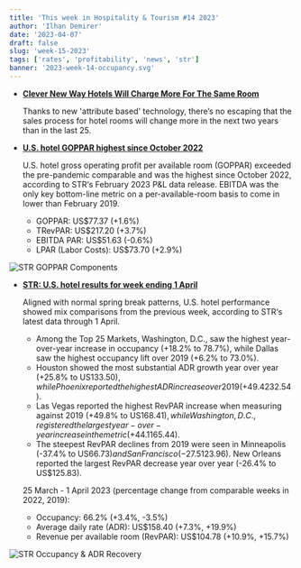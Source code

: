 ```yaml
---
title: 'This week in Hospitality & Tourism #14 2023'
author: 'Ilhan Demirer'
date: '2023-04-07'
draft: false
slug: 'week-15-2023'
tags: ['rates', 'profitability', 'news', 'str']
banner: '2023-week-14-occupancy.svg'
---
```


- **[Clever New Way Hotels Will Charge More For The Same Room](https://www.hotelnewsresource.com/article125759.html)**

  Thanks to new 'attribute based' technology, there’s no escaping that the sales process for hotel rooms will change more in the next two years than in the last 25.

- **[U.S. hotel GOPPAR highest since October 2022](https://str.com/press-release/us-hotel-goppar-highest-october-2022)**

  U.S. hotel gross operating profit per available room (GOPPAR) exceeded the pre-pandemic comparable and was the highest since October 2022, according to STR‘s February 2023 P&L data release. EBITDA was the only key bottom-line metric on a per-available-room basis to come in lower than February 2019.

  - GOPPAR: US$77.37 (+1.6%)
  - TRevPAR: US$217.20 (+3.7%)
  - EBITDA PAR: US$51.63 (-0.6%)
  - LPAR (Labor Costs): US$73.70 (+2.9%)

![STR GOPPAR Components](/images/blogimages/2023-week-14-occupancy-GOPPAR.png)

- **[STR: U.S. hotel results for week ending 1 April](https://str.com/press-release/str-us-hotel-results-week-ending-1-april)**

  Aligned with normal spring break patterns, U.S. hotel performance showed mix comparisons from the previous week, according to STR‘s latest data through 1 April.

  - Among the Top 25 Markets, Washington, D.C., saw the highest year-over-year increase in occupancy (+18.2% to 78.7%), while Dallas saw the highest occupancy lift over 2019 (+6.2% to 73.0%).
  - Houston showed the most substantial ADR growth year over year (+25.8% to US$133.50), while Phoenix reported the highest ADR increase over 2019 (+49.4% to US$232.54).
  - Las Vegas reported the highest RevPAR increase when measuring against 2019 (+49.8% to US$168.41), while Washington, D.C., registered the largest year-over-year increase in the metric (+44.1% to US$165.44).
  - The steepest RevPAR declines from 2019 were seen in Minneapolis (-37.4% to US$66.73) and San Francisco (-27.5% to US$123.96). New Orleans reported the largest RevPAR decrease year over year (-26.4% to US$125.83).

  25 March - 1 April 2023 (percentage change from comparable weeks in 2022, 2019):

  - Occupancy: 66.2% (+3.4%, -3.5%)
  - Average daily rate (ADR): US$158.40 (+7.3%, +19.9%)
  - Revenue per available room (RevPAR): US$104.78 (+10.9%, +15.7%)

![STR Occupancy & ADR Recovery](/images/blogimages/2023-week-14-occupancy.svg)
